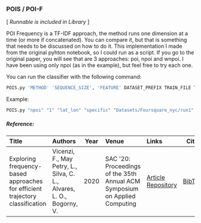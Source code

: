 ### POIS / POI-F

\[ *Runnable is included in Library* \]

POI Frequency is a TF-IDF approach, the method runs one dimension at a time (or more if concatenated). You can compare it, but that is something that needs to be discussed on how to do it. This implementation I made from the original pyhton notebook, so I could run as a script. 
If you go to the original paper, you will see that are 3 approaches: poi, npoi and wnpoi. I have been using only npoi (as in the example), but feel free to try each one.

You can run the classifier with the following command:
```Bash
POIS.py 'METHOD' 'SEQUENCE_SIZE', 'FEATURE' DATASET_PREFIX TRAIN_FILE TEST_FILE RESULTS_FILE DATASET_NAME EMBEDDING_SIZE MERGE_TYPE RNN_CELL
```

Example:
```Bash
POIS.py "npoi" "1" "lat_lon" "specific" "Datasets/Foursquare_nyc/run1" "Results/NPOI_lat_lon_1-specific"
```


##### Reference:

| Title | Authors | Year | Venue | Links | Cite |
|:------|:--------|------|:------|:------|:----:|
| Exploring frequency-based approaches for efficient trajectory classification | Vicenzi, F., May Petry, L., Silva, C. L., Alvares, L. O., Bogorny, V. | 2020 | SAC '20: Proceedings of the 35th Annual ACM Symposium on Applied Computing |  [Article](https://doi.org/10.1145/3341105.3374045) [Repository](https://github.com/bigdata-ufsc/vicenzi-2020-poifreq) | [BibTex](https://github.com/bigdata-ufsc/research-summary/blob/master/resources/bibtex/Vicenzi2020poif.bib) |